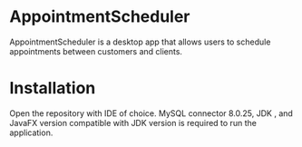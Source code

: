 # AppointmentScheduler
AppointmentScheduler is a desktop app that allows users to schedule appointments between customers and clients.
# Installation
Open the repository with IDE of choice. MySQL connector 8.0.25, JDK , and JavaFX version compatible with JDK version is required to run the application. 
